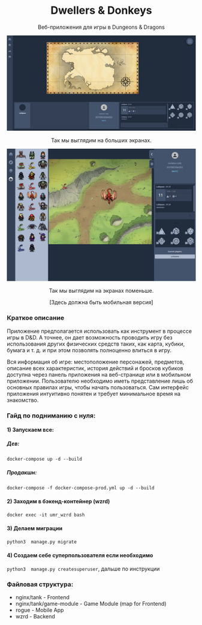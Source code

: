 <h1 align="center">Dwellers & Donkeys</h1>

<div align="center">

Веб-приложения для игры в Dungeons & Dragons

![Preview](https://raw.githubusercontent.com/umarochki/dwellers-and-donkeys/main/.github/images/tabletop.png)

Так мы выглядим на больших экранах.

![Preview](https://raw.githubusercontent.com/umarochki/dwellers-and-donkeys/main/.github/images/tabletop-mini.png)

Так мы выглядим на экранах поменьше.

[Здесь должна быть мобильная версия]

</div>

### Краткое описание

Приложение предполагается использовать как инструмент в процессе игры в D&D. А точнее, он дает возможность проводить игру без использования других физических средств таких, как карта, кубики, бумага и т. д. и при этом позволять полноценно влиться в игру.


Вся информация об игре: местоположение персонажей, предметов, описание всех характеристик, история действий и бросков кубиков доступна через панель приложения на веб-странице или в мобильном приложении. Пользователю необходимо иметь представление лишь об основных правилах игры, чтобы начать пользоваться. Сам интерфейс приложения интуитивно понятен и требует минимальное время на знакомство.


### Гайд по подниманию с нуля:

#### 1) Запускаем все:
##### Дев:
```docker-compose up -d --build```
##### Продакшн:
```docker-compose -f docker-compose-prod.yml up -d --build```

#### 2) Заходим в бэкенд-контейнер (wzrd)
```docker exec -it umr_wzrd bash```

#### 3) Делаем миграции
```python3  manage.py migrate```

#### 4) Создаем себе суперпользователя если необходимо
```python3  manage.py createsuperuser```, дальше по инструкции


### Файловая структура:
* nginx/tank - Frontend
* nginx/tank/game-module - Game Module (map for Frontend)
* rogue - Mobile App
* wzrd - Backend
